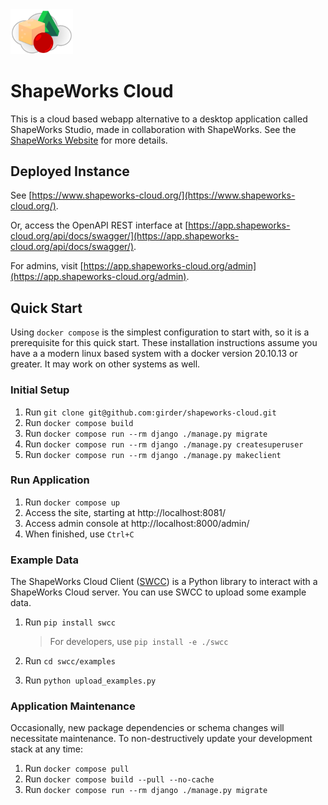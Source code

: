 <img src="web/shapeworks/public/favicon.ico" alt="ShapeWorks logo" width="100"/>

# ShapeWorks Cloud

This is a cloud based webapp alternative to a desktop application called ShapeWorks Studio, made in collaboration with ShapeWorks. See the [ShapeWorks Website](http://sciinstitute.github.io/ShapeWorks/) for more details.

## Deployed Instance

See [https://www.shapeworks-cloud.org/](https://www.shapeworks-cloud.org/).

Or, access the OpenAPI REST interface at [https://app.shapeworks-cloud.org/api/docs/swagger/](https://app.shapeworks-cloud.org/api/docs/swagger/).

For admins, visit [https://app.shapeworks-cloud.org/admin](https://app.shapeworks-cloud.org/admin).


## Quick Start
Using `docker compose` is the simplest configuration to start with, so it is a prerequisite for this quick start. These installation instructions assume you have a a modern linux based system with a docker version 20.10.13 or greater. It may work on other systems as well.

### Initial Setup
1. Run `git clone git@github.com:girder/shapeworks-cloud.git`
2. Run `docker compose build`
3. Run `docker compose run --rm django ./manage.py migrate`
4. Run `docker compose run --rm django ./manage.py createsuperuser`
5. Run `docker compose run --rm django ./manage.py makeclient`


### Run Application
1. Run `docker compose up`
2. Access the site, starting at http://localhost:8081/
3. Access admin console at http://localhost:8000/admin/
4. When finished, use `Ctrl+C`


### Example Data
The ShapeWorks Cloud Client ([SWCC](swcc)) is a Python library to interact with a ShapeWorks Cloud server. You can use SWCC to upload some example data.

1. Run `pip install swcc`

   > For developers, use `pip install -e ./swcc`

2. Run `cd swcc/examples`
3. Run `python upload_examples.py`


### Application Maintenance
Occasionally, new package dependencies or schema changes will necessitate maintenance. To non-destructively update your development stack at any time:
1. Run `docker compose pull`
2. Run `docker compose build --pull --no-cache`
3. Run `docker compose run --rm django ./manage.py migrate`
